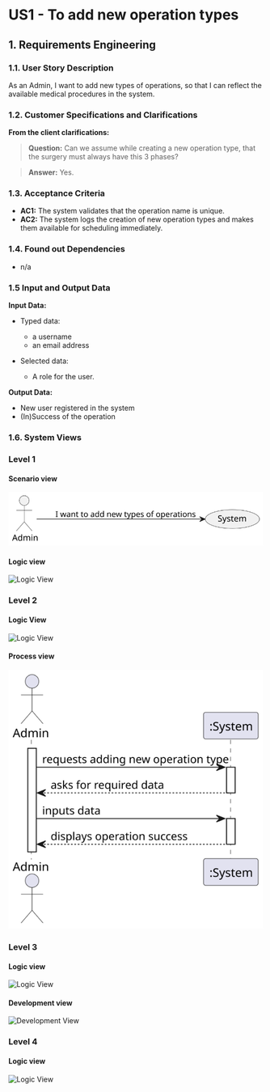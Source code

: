 # US1 - To add new operation types


## 1. Requirements Engineering

### 1.1. User Story Description

As an Admin, I want to add new types of operations, so that I can reflect the
available medical procedures in the system.

### 1.2. Customer Specifications and Clarifications

**From the client clarifications:**

> **Question:** Can we assume while creating a new operation type, that the surgery must always have this 3 phases?

> **Answer:** Yes.


### 1.3. Acceptance Criteria

* **AC1:** The system validates that the operation name is unique.
* **AC2:** The system logs the creation of new operation types and makes them available for scheduling
immediately.


### 1.4. Found out Dependencies

* n/a

### 1.5 Input and Output Data

**Input Data:**

* Typed data:
    * a username
    * an email address

* Selected data:
    * A role for the user.

**Output Data:**

* New user registered in the system
* (In)Success of the operation

### 1.6. System Views

### Level 1

#### Scenario view

![Case Diagram](views/case-diagram.svg)

#### Logic view

![Logic View](views/level1-logic.svg)

### Level 2

#### Logic View

![Logic View](views/logic-view-lvl2.svg)

#### Process view

![Sequence Diagram](views/sequence-diagram.svg)

### Level 3

#### Logic view

![Logic View](views/logic-view-lvl3.svg)


#### Development view

![Development View](views/dev-view-lvl3.svg)

### Level 4

#### Logic view

![Logic View](views/logic-view-lvl4.svg)


